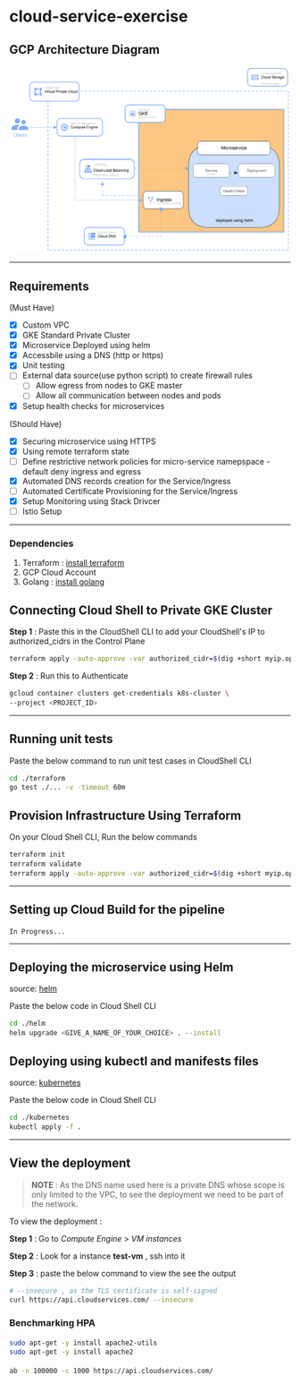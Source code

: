 # cloud-service-exercise

## GCP Architecture Diagram

![gcp-architecture](./static/gcp-architecture-diagram.svg)

---

## Requirements

(Must Have)

- [x] Custom VPC
- [x] GKE Standard Private Cluster
- [x] Microservice Deployed using helm
- [x] Accessbile using a DNS (http or https)
- [x] Unit testing
- [ ] External data source(use python script) to create firewall rules
  - [ ] Allow egress from nodes to GKE master
  - [ ] Allow all communication between nodes and pods
- [x] Setup health checks for microservices

(Should Have)

- [x] Securing microservice using HTTPS
- [x] Using remote terraform state
- [ ] Define restrictive network policies for micro-service namepspace - default deny ingress and egress
- [x] Automated DNS records creation for the Service/Ingress
- [ ] Automated Certificate Provisioning for the Service/Ingress
- [x] Setup Monitoring using Stack Drivcer
- [ ] Istio Setup

---

### **Dependencies**

1. Terraform : [install terraform](https://developer.hashicorp.com/terraform/tutorials/aws-get-started/install-cli)
2. GCP Cloud Account
3. Golang : [install golang](https://go.dev/doc/install)

## **Connecting Cloud Shell to Private GKE Cluster**

**Step 1** : Paste this in the CloudShell CLI to add your CloudShell's IP to authorized_cidrs in the Control Plane

   ```bash
   terraform apply -auto-approve -var authorized_cidr=$(dig +short myip.opendns.com @resolver1.opendns.com) -var project_id=<PROJECT_ID> 
   ```

**Step 2** : Run this to Authenticate

   ```bash
   gcloud container clusters get-credentials k8s-cluster \
   --project <PROJECT_ID>
   ```

---

## **Running unit tests**

Paste the below command to run unit test cases in CloudShell CLI

```bash
cd ./terraform
go test ./... -v -timeout 60m
```

## **Provision Infrastructure Using Terraform**

On your Cloud Shell CLI, Run the below commands

```bash
terraform init
terraform validate
terraform apply -auto-approve -var authorized_cidr=$(dig +short myip.opendns.com @resolver1.opendns.com) -var project_id=<PROJECT_ID> 
```

---

## **Setting up Cloud Build for the pipeline**

```text
In Progress...
```

---

## **Deploying the microservice using Helm**

source: [helm](https://github.com/aayvyas/cloud-service-exercise/tree/main/helm)

Paste the below code in Cloud Shell CLI

```bash
cd ./helm
helm upgrade <GIVE_A_NAME_OF_YOUR_CHOICE> . --install
```

## **Deploying using kubectl and manifests files**

source: [kubernetes](https://github.com/aayvyas/cloud-service-exercise/tree/main/kubernetes)

Paste the below code in Cloud Shell CLI

```bash
cd ./kubernetes
kubectl apply -f .
```

---

## **View the deployment**

> **NOTE** : As the DNS name used here is a private DNS whose scope is only limited to the VPC, to see the deployment we need to be part of the network.

To view the deployment :

**Step 1** : Go to *Compute Engine* > *VM instances*

**Step 2** : Look for a instance **test-vm** , ssh into it

**Step 3** : paste the below command to view the see the output

```bash
# --insecure , as the TLS certificate is self-signed
curl https://api.cloudservices.com/ --insecure
```

### **Benchmarking HPA**

```bash
sudo apt-get -y install apache2-utils 
sudo apt-get -y install apache2 

ab -n 100000 -c 1000 https://api.cloudservices.com/
```
